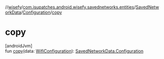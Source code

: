 //[wisefy](../../../../index.md)/[com.isupatches.android.wisefy.savednetworks.entities](../../index.md)/[SavedNetworkData](../index.md)/[Configuration](index.md)/[copy](copy.md)

# copy

[androidJvm]\
fun [copy](copy.md)(data: [WifiConfiguration](https://developer.android.com/reference/kotlin/android/net/wifi/WifiConfiguration.html)): [SavedNetworkData.Configuration](index.md)
